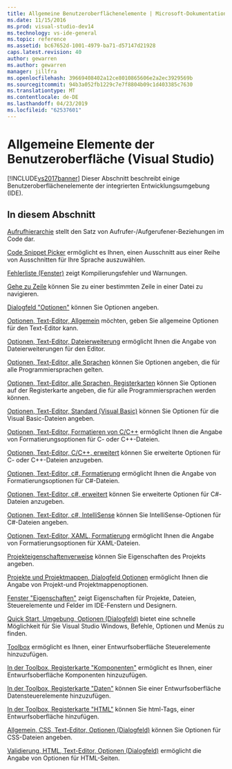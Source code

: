 ```yaml
---
title: Allgemeine Benutzeroberflächenelemente | Microsoft-Dokumentation
ms.date: 11/15/2016
ms.prod: visual-studio-dev14
ms.technology: vs-ide-general
ms.topic: reference
ms.assetid: bc67652d-1001-4979-ba71-d57147d21928
caps.latest.revision: 40
author: gewarren
ms.author: gewarren
manager: jillfra
ms.openlocfilehash: 39669408402a12ce8010865606e2a2ec3929569b
ms.sourcegitcommit: 94b3a052fb1229c7e7f8804b09c1d403385c7630
ms.translationtype: MT
ms.contentlocale: de-DE
ms.lasthandoff: 04/23/2019
ms.locfileid: "62537601"
---
```

# <a name="general-user-interface-elements-visual-studio"></a>Allgemeine Elemente der Benutzeroberfläche (Visual Studio)
[!INCLUDE[vs2017banner](../../includes/vs2017banner.md)]
Dieser Abschnitt beschreibt einige Benutzeroberflächenelemente der integrierten Entwicklungsumgebung (IDE).

## <a name="in-this-section"></a>In diesem Abschnitt
 [Aufrufhierarchie](../../ide/reference/call-hierarchy.md) stellt den Satz von Aufrufer-/Aufgerufener-Beziehungen im Code dar.

 [Code Snippet Picker](../../ide/reference/code-snippet-picker.md) ermöglicht es Ihnen, einen Ausschnitt aus einer Reihe von Ausschnitten für Ihre Sprache auszuwählen.

 [Fehlerliste (Fenster)](../../ide/reference/error-list-window.md) zeigt Kompilierungsfehler und Warnungen.

 [Gehe zu Zeile](../../ide/reference/go-to-line.md) können Sie zu einer bestimmten Zeile in einer Datei zu navigieren.

 [Dialogfeld "Optionen"](../../ide/reference/options-dialog-box-visual-studio.md) können Sie Optionen angeben.

 [Optionen, Text-Editor, Allgemein](../../ide/reference/options-text-editor-general.md) möchten, geben Sie allgemeine Optionen für den Text-Editor kann.

 [Optionen, Text-Editor, Dateierweiterung](../../ide/reference/options-text-editor-file-extension.md) ermöglicht Ihnen die Angabe von Dateierweiterungen für den Editor.

 [Optionen, Text-Editor, alle Sprachen](../../ide/reference/options-text-editor-all-languages.md) können Sie Optionen angeben, die für alle Programmiersprachen gelten.

 [Optionen, Text-Editor, alle Sprachen, Registerkarten](../../ide/reference/options-text-editor-all-languages-tabs.md) können Sie Optionen auf der Registerkarte angeben, die für alle Programmiersprachen werden können.

 [Optionen, Text-Editor, Standard (Visual Basic)](../../ide/reference/options-text-editor-basic-visual-basic.md) können Sie Optionen für die Visual Basic-Dateien angeben.

 [Optionen, Text-Editor, Formatieren von C/C++](../../ide/reference/options-text-editor-c-cpp-formatting.md) ermöglicht Ihnen die Angabe von Formatierungsoptionen für C- oder C++-Dateien.

 [Optionen, Text-Editor, C/C++, erweitert](../../ide/reference/options-text-editor-c-cpp-advanced.md) können Sie erweiterte Optionen für C- oder C++-Dateien anzugeben.

 [Optionen, Text-Editor, c#, Formatierung](../../ide/reference/options-text-editor-csharp-formatting.md) ermöglicht Ihnen die Angabe von Formatierungsoptionen für C#-Dateien.

 [Optionen, Text-Editor, c#, erweitert](../../ide/reference/options-text-editor-csharp-advanced.md) können Sie erweiterte Optionen für C#-Dateien anzugeben.

 [Optionen, Text-Editor, c#, IntelliSense](../../ide/reference/options-text-editor-csharp-intellisense.md) können Sie IntelliSense-Optionen für C#-Dateien angeben.

 [Optionen, Text-Editor, XAML, Formatierung](../../ide/reference/options-text-editor-xaml-formatting.md) ermöglicht Ihnen die Angabe von Formatierungsoptionen für XAML-Dateien.

 [Projekteigenschaftenverweise](../../ide/reference/project-properties-reference.md) können Sie Eigenschaften des Projekts angeben.

 [Projekte und Projektmappen, Dialogfeld Optionen](../../ide/reference/projects-and-solutions-options-dialog-box.md) ermöglicht Ihnen die Angabe von Projekt-und Projektmappenoptionen.

 [Fenster "Eigenschaften"](../../ide/reference/properties-window.md) zeigt Eigenschaften für Projekte, Dateien, Steuerelemente und Felder im IDE-Fenstern und Designern.

 [Quick Start, Umgebung, Optionen (Dialogfeld)](../../ide/reference/quick-launch-environment-options-dialog-box.md) bietet eine schnelle Möglichkeit für Sie Visual Studio Windows, Befehle, Optionen und Menüs zu finden.

 [Toolbox](../../ide/reference/toolbox.md) ermöglicht es Ihnen, einer Entwurfsoberfläche Steuerelemente hinzuzufügen.

 [In der Toolbox, Registerkarte "Komponenten"](../../ide/reference/toolbox-components-tab.md) ermöglicht es Ihnen, einer Entwurfsoberfläche Komponenten hinzuzufügen.

 [In der Toolbox, Registerkarte "Daten"](../../ide/reference/toolbox-data-tab.md) können Sie einer Entwurfsoberfläche Datensteuerelemente hinzuzufügen.

 [In der Toolbox, Registerkarte "HTML"](../../ide/reference/toolbox-html-tab.md) können Sie html-Tags, einer Entwurfsoberfläche hinzufügen.

 [Allgemein, CSS, Text-Editor, Optionen (Dialogfeld)](http://msdn.microsoft.com/library/b33a7617-e69d-4a11-938e-2e218a34a10c) können Sie Optionen für CSS-Dateien angeben.

 [Validierung, HTML, Text-Editor, Optionen (Dialogfeld)](http://msdn.microsoft.com/library/9c24ecfe-263e-4bf1-88de-d01be3992863) ermöglicht die Angabe von Optionen für HTML-Seiten.